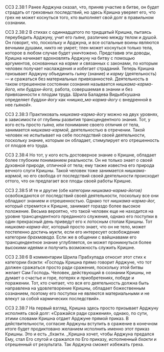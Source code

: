 ССЗ 2.38:1	Ранее Арджуна сказал, что, приняв участие в битве, он будет страдать от греховных последствий, но здесь Кришна уверяет его, что грех не может коснуться того, кто выполняет свой долг в правильном сознании.

ССЗ 2.38:2	В стихах с одиннадцатого по тридцатый Кришна, пытаясь переубедить Арджуну, учит его _гьяне,_ различию между телом и душой. Он говорит, что, поскольку и Арджуна, и все остальные воины являются вечными душами, никто не умрет; тлен может коснуться только тела, которое в любом случае будет уничтожено. Представив эти доводы, Кришна начинает вдохновлять Арджуну на битву с помощью аргументов, основанных на _карме_ и связанных с законами, по которым человек получает наслаждения и избегает страданий. Теперь Кришна призывает Арджуну объединить _гьяну_ (знание) и _карму_ (деятельность) — и сражаться без материальных привязанностей. Деятельность в таком отрешенном состоянии сознания называется _нишкама-карма-йога,_ или _буддхи-йога,_ работа, совершаемая в знании и без привязанности к плодам труда. Шрила Баладева Видьябхушана определяет _буддхи-йогу_ как «_нишка_ма-карма-йогу_ с внедренной в нее _гьяной»._

ССЗ 2.38:3	Практиковать _нишкама-карма-йогу_ можно на двух уровнях, в зависимости от глубины развития трансцендентного знания. Тот, у кого есть просто _гьяна,_ или понимание своего отличия от тела, занимается _нишкама-кармой,_ деятельностью в отречении. Такой человек не испытывает на себе последствий своей деятельности, поскольку знание, которым он обладает, стимулирует его отрешенность от плодов его труда.

ССЗ 2.38:4	Но тот, у кого есть достоверное знание о Кришне, обладает более глубоким пониманием реальности. Он не только знает о своей духовной природе, отличной от тела; ему также известна его природа вечного слуги Кришны. Такой человек тоже занимается _нишкама-кармой,_ но его свобода от последствий своей деятельности происходит оттого, что он предлагает все плоды своей работы Кришне.

ССЗ 2.38:5	И те и другие (обе категории _нишкама-карма-йогов)_ освобождаются от последствий своей деятельности, поскольку все они обладают знанием и отрешенностью. Однако тот _нишкама-карма-йог,_ который стремится к Кришне, занимает гораздо более высокое положение. Весьма вероятно, что такой человек еще не находится на уровне трансцендентного преданного служения, однако его поступки в один прекрасный день приведут его к лотосным стопам Кришны. Тот _нишкама-карма-йог,_ который просто знает, что он не тело, может постепенно достичь _мукти,_ если его интересует освобождение категории _брахмавада._ Если же в общении с вайшнавами его трансцендентное знание углубляется, он может проникнуться более высокими идеями и получить возможность служить Кришне.

ССЗ 2.38:6	В комментарии Шрила Прабхупада относит этот стих к категории _бхакти:_ «Господь Кришна прямо говорит Арджуне, что тот должен сражаться просто ради сражения, поскольку этой битвы желает Сам Господь. Человек, действующий в сознании Кришны, не думает о счастье и горе, потерях и приобретениях, победе и поражении. Тот, кто считает, что вся его деятельность должна быть направлена на удовлетворение Кришны, обладает божественным сознанием, поэтому его поступки не являются материальными и не влекут за собой кармических последствий».

ССЗ 2.38:7	На первый взгляд, Кришна здесь просто призывает Арджуну исполнять свой долг: «Сражайся ради сражения», однако, по сути, этими словами Кришна отдает Арджуне прямой приказ. В действительности, согласие Арджуны вступить в сражение в конечном итоге будет продиктовано желанием исполнить именно этот приказ Кришны. Это и есть _бхакти. _Кришна хочет, чтобы Арджуна предался Ему, стал Его слугой и сражался по Его приказу, исполненный _бхакти_ и отрешенный от результата. Так Арджуна сможет избежать греха.